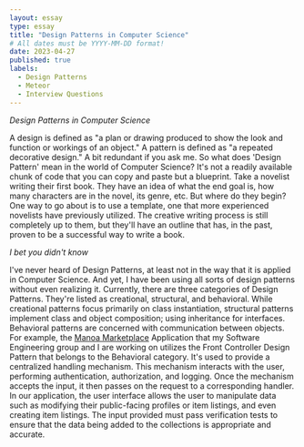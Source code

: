 ```yaml
---
layout: essay
type: essay
title: "Design Patterns in Computer Science"
# All dates must be YYYY-MM-DD format!
date: 2023-04-27
published: true
labels:
  - Design Patterns
  - Meteor
  - Interview Questions
---
```


*Design Patterns in Computer Science*

A design is defined as "a plan or drawing produced to show the look and function or workings of an object." A pattern is defined as "a repeated decorative design." A bit redundant if you ask me. So what does 'Design Pattern' mean in the world of Computer Science? It's not a readily available chunk of code that you can copy and paste but a blueprint. Take a novelist writing their first book. They have an idea of what the end goal is, how many characters are in the novel, its genre, etc. But where do they begin? One way to go about is to use a template, one that more experienced novelists have previously utilized. The creative writing process is still completely up to them, but they'll have an outline that has, in the past, proven to be a successful way to write a book.

*I bet you didn't know*

I've never heard of Design Patterns, at least not in the way that it is applied in Computer Science. And yet, I have been using all sorts of design patterns without even realizing it. Currently, there are three categories of Design Patterns. They're listed as creational, structural, and behavioral. While creational patterns focus primarily on class instantiation, structural patterns implement class and object composition; using inheritance for interfaces. Behavioral patterns are concerned with communication between objects. For example, the [Manoa Marketplace](https://manoa-marketplace.site/) Application that my Software Engineering group and I are working on utilizes the Front Controller Design Pattern that belongs to the Behavioral category. It's used to provide a centralized handling mechanism. This mechanism interacts with the user, performing authentication, authorization, and logging. Once the mechanism accepts the input, it then passes on the request to a corresponding handler. In our application, the user interface allows the user to manipulate data such as modifying their public-facing profiles or item listings, and even creating item listings. The input provided must pass verification tests to ensure that the data  being added to the collections is appropriate and accurate. 
